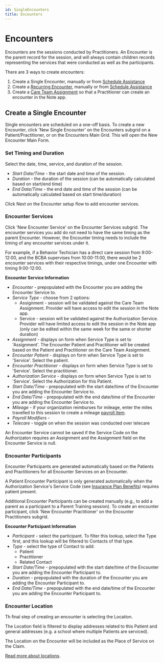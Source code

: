 ```yaml
---
id: SingleEncounters
title: Encounters
---
```


# Encounters 
Encounters are the sessions conducted by Practitioners. An Encounter is the parent record for the session, and will always contain children records representing the services that were conducted as well as the participants.

There are 3 ways to create encounters:

1. Create a Single Encounter, manually or from [Schedule Assistance](../Scheduling/ScheduleAssistance.md)
2. Create a [Recurring Encounter](../Scheduling/RecurringEncounters.md), manually or from [Schedule Assistance](../Scheduling/ScheduleAssistance.md)
3. Create a [Care Team Assignment](../Scheduling/CareTeamAssignments.md) so that a Practitioner can create an encounter in the Note app.

## Create a Single Encounter
Single encounters are scheduled on a one-off basis. 
To create a new Encounter, click 'New Single Encounter' on the Encounters subgrid on a Patient/Practitioner, or on the Encounters Main Grid. This will open the New Encounter Main Form.

### Set Timing and Duration
Select the date, time, service, and duration of the session.
- *Start Date/Time* - the start date and time of the session.
- *Duration* - the duration of the session (can be automatically calculated based on start/end time)
- *End Date/Time* - the end date and time of the session (can be automatically calculated based on start time/duration)

Click Next on the Encounter setup flow to add encounter services.

### Encounter Services
Click 'New Encounter Service' on the Encounter Services subgrid. The encounter services you add do not need to have the same timing as the parent Encounter. However, the Encounter timing needs to include the timing of any encounter services under it. 

For example, if a Behavior Techician has a direct care session from 9:00-12:00, and the BCBA supervises from 10:00-11:00, there would be 2 encounter services with their respective timings, under one Encounter with timing 9:00-12:00.

**Encounter Service Information**
- *Encounter* - prepopulated with the Encounter you are adding the Encounter Service to.
- *Service Type* - choose from 2 options:
    - Assignment - session will be validated against the Care Team Assignment. Provider will have access to edit the session in the Note app.
    - Service - session will be validated against the Authorization Service. Provider will have limited access to edit the session in the Note app (only can be edited within the same week for the same or shorter duration)
- *Assignment* - displays on form when Service Type is set to 'Assignment'. The Encounter Patient and Practitioner will be created based on the Patient and Practitioner on the Care Team Assignment.
- *Encounter Patient* - displays on form when Service Type is set to 'Service'. Select the patient.
- *Encounter Practitioner* - displays on form when Service Type is set to 'Service'. Select the practitioner.
- *Authorization Service* - displays on form when Service Type is set to 'Service'. Select the Authorization for this Patient.
- *Start Date/Time* - prepopulated with the start date/time of the Encounter you are adding the Encounter Service to.
- *End Date/Time* - prepopulated with the end date/time of the Encounter you are adding the Encounter Service to.
- *Mileage* - if your organization reimburses for mileage, enter the miles travelled to this session to create a mileage [payroll item](../Payroll/PayrollItems.md).
- *Payroll Modifiers* - 
- *Telecare* - toggle on when the session was conducted over telecare

An Encounter Service cannot be saved if the Service Code on the Authorizaton requires an Assignment and the Assignment field on the Encounter Service is null.

### Encounter Participants
Encounter Participants are generated automatically based on the Patients and Practitioners for all Encounter Services on an Encounter.

A Patient Encounter Participant is only generated automatically when the Authorization Service's Service Code (see [Insurance Plan Benefits](../AdminSetup/InsurancePlan.md/#InsurancePlanBenefits)) requires patient present.

Additional Encounter Participants can be created manually (e.g., to add a parent as a participant to a Parent Training session). 
To create an encounter participant, click 'New Encounter Practitioner' on the Encounter Practitioners subgrid.

**Encounter Participant Information**
- *Participant* - select the participant. To filter this lookup, select the Type first, and this lookup will be filtered to Contacts of that type.
- *Type* - select the type of Contact to add:
    - Patient
    - Practitioner
    - Related Contact
- *Start Date/Time* - prepopulated with the start date/time of the Encounter you are adding the Encounter Participant to.
- *Duration* - prepopulated with the duration of the Encounter you are adding the Encounter Participant to.
- *End Date/Time* - prepopulated with the end date/time of the Encounter you are adding the Encounter Participant to.

### Encounter Location
Th final step of creating an encounter is selecting the Location.

The Location field is filtered to display addresses related to this Patient and general addresses (e.g. a school where multiple Patients are serviced).

The Location on the Encounter will be included as the Place of Service on the Claim.

[Read more about locations](../AdminSetup/Location.md).